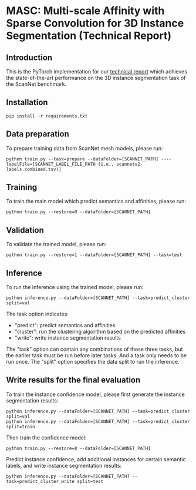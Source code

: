 # MASC: Multi-scale Affinity with Sparse Convolution for 3D Instance Segmentation (Technical Report)
## Introduction
This is the PyTorch implementation for our [technical report](https://arxiv.org/abs/1902.04478) which achieves the state-of-the-art performance on the 3D instance segmentation task of the ScanNet benchmark.

## Installation
```
pip install -r requirements.txt
```

## Data preparation
To prepare training data from ScanNet mesh models, please run:
```
python train.py --task=prepare --dataFolder=[SCANNET_PATH] ----labelFile=[SCANNET_LABEL_FILE_PATH (i.e., scannetv2-labels.combined.tsv)]
```

## Training
To train the main model which predict semantics and affinities, please run:
```
python train.py --restore=0 --dataFolder=[SCANNET_PATH]
```

## Validation
To validate the trained model, please run:
```
python train.py --restore=1 --dataFolder=[SCANNET_PATH] --task=test
```

## Inference
To run the inference using the trained model, please run:

```
python inference.py --dataFolder=[SCANNET_PATH] --task=predict_cluster split=val
```

The task option indicates:
- "predict": predict semantics and affinities
- "cluster": run the clustering algorithm based on the predicted affinities
- "write": write instance segmentation results

The "task" option can contain any combinations of these three tasks, but the earlier task must be run before later tasks. And a task only needs to be run once. The "split" option specifies the data split to run the inference.

## Write results for the final evaluation
To train the instance confidence model, please first generate the instance segmentation results:
```
python inference.py --dataFolder=[SCANNET_PATH] --task=predict_cluster split=val
python inference.py --dataFolder=[SCANNET_PATH] --task=predict_cluster split=train
```

Then train the confidence model:
```
python train.py --restore=0 --dataFolder=[SCANNET_PATH]
```

Predict instance confidence, add additional instances for certain semantic labels, and write instance segmentation results:
```
python inference.py --dataFolder=[SCANNET_PATH] --task=predict_cluster_write split=test
```
